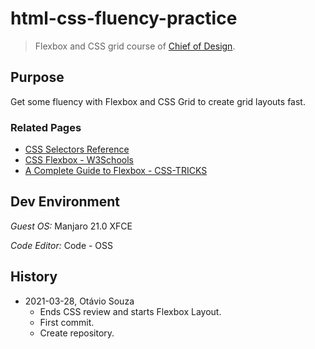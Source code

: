 # html-css-fluency-practice

> Flexbox and CSS grid course of [Chief of Design](https://www.chiefofdesign.com.br/).

## Purpose

Get some fluency with Flexbox and CSS Grid to create grid layouts fast.

### Related Pages
- [CSS Selectors Reference](https://www.w3schools.com/cssref/css_selectors.asp)
- [CSS Flexbox - W3Schools](https://www.w3schools.com/css/css3_flexbox.asp)
- [A Complete Guide to Flexbox - CSS-TRICKS](https://css-tricks.com/snippets/css/a-guide-to-flexbox/)

## Dev Environment

_Guest OS:_ Manjaro 21.0 XFCE

_Code Editor:_ Code - OSS

## History

- 2021-03-28, Otávio Souza
  - Ends CSS review and starts Flexbox Layout.
  - First commit.
  - Create repository.